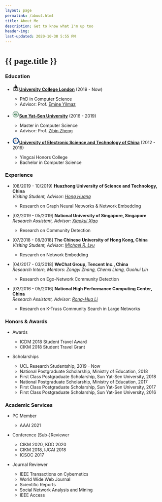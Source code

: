 ```yaml
---
layout: page
permalink: /about.html
title: About Me
description: Get to know what I'm up too
header-img: 
last-updated: 2020-10-30 5:55 PM
---
```


<h1 class="mx-auto" style="font-family:Courgette;">{{ page.title }}</h1>

### Education

+ <img src="/assets/img/edu/ucl.jpg" width="4.5%" height="4.5%" />[**University College London**](https://www.ucl.ac.uk/) (2019 - Now)  
  - PhD in Computer Science  
  - Advisor: Prof. [Emine Yilmaz](https://scholar.google.com/citations?user=ocmAN4YAAAAJ&hl=en)

+ <img src="/assets/img/edu/sysu.jpg" width="4.5%" height="4.5%" />[**Sun Yat-Sen University**](http://www.sysu.edu.cn/) (2016 - 2019)  
  - Master in Computer Science  
  - Advisor: Prof. [Zibin Zheng](https://scholar.google.com/citations?user=WPC6ED4AAAAJ&hl=en)

+ <img src="/assets/img/edu/uestc.png" width="4.5%" height="4.5%" />[**University of Electronic Science and Technology of China**](https://www.uestc.edu.cn/) (2012 - 2016)  
  - Yingcai Honors College   
  - Bachelor in Computer Science 

### Experience

+ [08/2019 - 10/2019] **Huazhong University of Science and Technology, China**  
  *Visiting Student, Advisor: [Hong Huang](https://scholar.google.com/citations?user=-3d0B50AAAAJ&hl=en)*  
  - Research on Graph Neural Networks & Network Embedding

+ [02/2019 - 05/2019] **National University of Singapore, Singapore**  
  *Research Assistant, Advisor: [Xiaokui Xiao](https://scholar.google.com/citations?user=BpgsGX0AAAAJ&hl=en)*  
  - Research on Community Detection 

+ [07/2018 - 08/2018] **The Chinese University of Hong Kong, China**  
  *Visiting Student, Advisor: [Michael R. Lyu](https://scholar.google.com/citations?user=uQnBgK0AAAAJ&hl=en&oi=ao)*  
  - Research on Network Embedding

+ [04/2017 - 03/2018] **WeChat Group, Tencent Inc., China**  
  *Research Intern, Mentors: Zongyi Zhang, Chenxi Liang, Guohui Lin*  
  - Research on Ego-Network Community Detection

+ [03/2016 - 05/2016] **National High Performance Computing Center, China**  
  *Research Assistant, Advisor: [Rong-Hua Li](https://scholar.google.com/citations?user=fOKGw-EAAAAJ&hl=en)*  
  - Research on K-Truss Community Search in Large Networks

### Honors & Awards

+ Awards  
  - ICDM 2018 Student Travel Award  
  - CIKM 2018 Student Travel Grant

+ Scholarships  
  - UCL Research Studentship, 2019 - Now  
  - National Postgraduate Scholarship, Ministry of Education, 2018  
  - First Class Postgraduate Scholarship, Sun Yat-Sen University, 2018  
  - National Postgraduate Scholarship, Ministry of Education, 2017  
  - First Class Postgraduate Scholarship, Sun Yat-Sen University, 2017  
  - First Class Postgraduate Scholarship, Sun Yat-Sen University, 2016

### Academic Services

+ PC Member  
  - AAAI 2021

+ Conference (Sub-)Reviewer  
  - CIKM 2020, KDD 2020  
  - CIKM 2018, IJCAI 2018  
  - ICSOC 2017

+ Journal Reviewer  
  - IEEE Transactions on Cybernetics  
  - World Wide Web Journal  
  - Scientific Reports  
  - Social Network Analysis and Mining  
  - IEEE Access
  